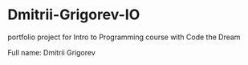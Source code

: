 # Dmitrii-Grigorev-IO
portfolio project for Intro to Programming course with Code the Dream

Full name: Dmitrii Grigorev